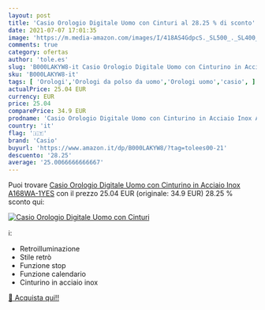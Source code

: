 ```yaml
---
layout: post
title: 'Casio Orologio Digitale Uomo con Cinturi al 28.25 % di sconto'
date: 2021-07-07 17:01:35
image: 'https://m.media-amazon.com/images/I/418AS4GdpcS._SL500_._SL400_.jpg'
comments: true
category: ofertas
author: 'tole.es'
slug: 'B000LAKYW8-it Casio Orologio Digitale Uomo con Cinturino in Acciaio Inox...'
sku: 'B000LAKYW8-it'
tags: [ 'Orologi','Orologi da polso da uomo','Orologi uomo','casio', ]
actualPrice: 25.04 EUR
currency: EUR
price: 25.04
comparePrice: 34.9 EUR
prodname: 'Casio Orologio Digitale Uomo con Cinturino in Acciaio Inox A168WA-1YES'
country: 'it'
flag: '🇮🇹'
brand: 'Casio'
buyurl: 'https://www.amazon.it/dp/B000LAKYW8/?tag=tolees00-21'
descuento: '28.25'
average: '25.0066666666667'
---
```


Puoi trovare [Casio Orologio Digitale Uomo con Cinturino in Acciaio Inox A168WA-1YES](https://www.amazon.it/dp/B000LAKYW8/?tag=tolees00-21) con il prezzo 25.04 EUR (originale: 34.9 EUR) 28.25 % sconto qui:

[![Casio Orologio Digitale Uomo con Cinturi](https://m.media-amazon.com/images/I/418AS4GdpcS._SL500_._SL400_.jpg)](https://www.amazon.it/dp/B000LAKYW8/?tag=tolees00-21)

ℹ️:

- Retroilluminazione
- Stile retrò
- Funzione stop
- Funzione calendario
- Cinturino in acciaio inox

[🛒 Acquista qui!!](https://www.amazon.it/dp/B000LAKYW8/?tag=tolees00-21)
